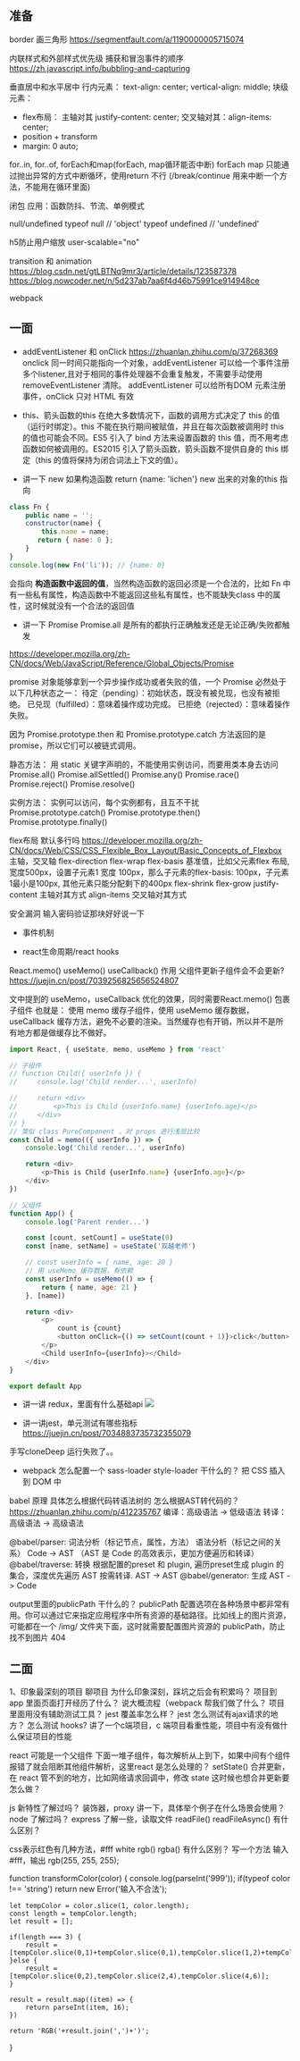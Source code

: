 ## 准备
border 画三角形
https://segmentfault.com/a/1190000005715074

内联样式和外部样式优先级
捕获和冒泡事件的顺序
https://zh.javascript.info/bubbling-and-capturing

垂直居中和水平居中
行内元素：
text-align: center;
vertical-align: middle;
块级元素：
- flex布局： 主轴对其 justify-content: center;  交叉轴对其：align-items: center;
- position + transform
- margin: 0 auto;

for..in, for..of, forEach和map(forEach, map循环能否中断)
forEach map 只能通过抛出异常的方式中断循环，使用return 不行 (/break/continue 用来中断一个方法，不能用在循环里面)

闭包
应用：函数防抖、节流、单例模式

null/undefined
typeof null  // 'object'
typeof undefined // 'undefined'

h5防止用户缩放 user-scalable="no"
<meta name="viewport" content="width=device-width, initial-scale=1, maximum-scale=1, user-scalable=no">

transition 和 animation
https://blog.csdn.net/gtLBTNq9mr3/article/details/123587378
https://blog.nowcoder.net/n/5d237ab7aa6f4d46b75991ce914948ce

webpack

## 一面
- addEventListener 和 onClick
https://zhuanlan.zhihu.com/p/37268369
onclick 同一时间只能指向一个对象，addEventListener 可以给一个事件注册多个listener,且对于相同的事件处理器不会重复触发，不需要手动使用removeEventListener 清除。
addEventListener 可以给所有DOM 元素注册事件，onClick 只对 HTML 有效

- this、箭头函数的this
在绝大多数情况下，函数的调用方式决定了 this 的值（运行时绑定）。this 不能在执行期间被赋值，并且在每次函数被调用时 this 的值也可能会不同。ES5 引入了 bind 方法来设置函数的 this 值，而不用考虑函数如何被调用的。ES2015 引入了箭头函数，箭头函数不提供自身的 this 绑定（this 的值将保持为闭合词法上下文的值）。

- 讲一下 new 
如果构造函数 return {name: 'lichen'}
new 出来的对象的this 指向
```js
class Fn {
    public name = '';
    constructor(name) {
        this.name = name;
       return { name: 0 };
    }
}
console.log(new Fn('li')); // {name: 0}
```
会指向 **构造函数中返回的值**，当然构造函数的返回必须是一个合法的，比如 Fn 中有一些私有属性，构造函数中不能返回这些私有属性，也不能缺失class 中的属性，这时候就没有一个合法的返回值

- 讲一下 Promise
Promise.all  是所有的都执行正确触发还是无论正确/失败都触发

https://developer.mozilla.org/zh-CN/docs/Web/JavaScript/Reference/Global_Objects/Promise

promise 对象能够拿到一个异步操作成功或者失败的值，一个 Promise 必然处于以下几种状态之一：
待定（pending）：初始状态，既没有被兑现，也没有被拒绝。
已兑现（fulfilled）：意味着操作成功完成。
已拒绝（rejected）：意味着操作失败。

因为 Promise.prototype.then 和  Promise.prototype.catch 方法返回的是 promise，所以它们可以被链式调用。

静态方法： 用 static 关键字声明的，不能使用实例访问，而要用类本身去访问
Promise.all()
Promise.allSettled()
Promise.any()
Promise.race()
Promise.reject()
Promise.resolve()

实例方法：  实例可以访问，每个实例都有，且互不干扰
Promise.prototype.catch()
Promise.prototype.then()
Promise.prototype.finally()


flex布局 默认多行吗
https://developer.mozilla.org/zh-CN/docs/Web/CSS/CSS_Flexible_Box_Layout/Basic_Concepts_of_Flexbox
主轴，交叉轴
flex-direction
flex-wrap
flex-basis 基准值，比如父元素flex 布局,宽度500px，设置子元素1 宽度 100px，那么子元素的flex-basis: 100px，子元素1最小是100px, 其他元素只能分配剩下的400px
flex-shrink
flex-grow
justify-content 主轴对其方式
align-items 交叉轴对其方式

安全漏洞 输入密码验证那块好好说一下

- 事件机制

- react生命周期/react hooks

React.memo() 
useMemo()
useCallback() 作用
父组件更新子组件会不会更新? 
https://juejin.cn/post/7039256825656524807

文中提到的 useMemo，useCallback 优化的效果，同时需要React.memo() 包裹子组件
也就是： 使用 memo 缓存子组件，使用 useMemo 缓存数据， useCallback 缓存方法，避免不必要的渲染。当然缓存也有开销，所以并不是所有地方都是做缓存比不做好。

```js
import React, { useState, memo, useMemo } from 'react'

// 子组件
// function Child({ userInfo }) {
//     console.log('Child render...', userInfo)

//     return <div>
//         <p>This is Child {userInfo.name} {userInfo.age}</p>
//     </div>
// }
// 类似 class PureComponent ，对 props 进行浅层比较
const Child = memo(({ userInfo }) => {
    console.log('Child render...', userInfo)

    return <div>
        <p>This is Child {userInfo.name} {userInfo.age}</p>
    </div>
})

// 父组件
function App() {
    console.log('Parent render...')

    const [count, setCount] = useState(0)
    const [name, setName] = useState('双越老师')

    // const userInfo = { name, age: 20 }
    // 用 useMemo 缓存数据，有依赖
    const userInfo = useMemo(() => {
        return { name, age: 21 }
    }, [name])

    return <div>
        <p>
            count is {count}
            <button onClick={() => setCount(count + 1)}>click</button>
        </p>
        <Child userInfo={userInfo}></Child>
    </div>
}

export default App

```

- 讲一讲 redux，里面有什么基础api
![](./img/redux.png)

- 讲一讲jest，单元测试有哪些指标
https://juejin.cn/post/7034883735732355079



手写cloneDeep 运行失败了。。

- webpack
怎么配置一个 sass-loader  style-loader 干什么的？ 把 CSS 插入到 DOM 中

babel 原理 具体怎么根据代码转语法树的 怎么根据AST转代码的？ https://zhuanlan.zhihu.com/p/412235767
编译：高级语法 -> 低级语法
转译：高级语法 -> 高级语法

@babel/parser: 词法分析（标记节点，属性，方法） 语法分析（标记之间的关系） Code -> AST （AST 是 Code 的高效表示，更加方便遍历和转译）
@babel/traverse: 转换  根据配置的preset 和 plugin, 遍历preset生成 plugin 的集合，深度优先遍历 AST 按需转译. AST -> AST
@babel/generator: 生成 AST -> Code

output里面的publicPath 干什么的？
publicPath 配置选项在各种场景中都非常有用。你可以通过它来指定应用程序中所有资源的基础路径。比如线上的图片资源，可能都在一个 /img/ 文件夹下面，这时就需要配置图片资源的 publicPath，防止找不到图片 404

## 二面
1、印象最深刻的项目
聊项目 为什么印象深刻，踩坑之后会有积累吗？
项目到app 里面页面打开经历了什么？ 说大概流程（webpack 帮我们做了什么？
项目里面用没有辅助测试工具？ jest 覆盖率怎么样？ jest 怎么测试有ajax请求的地方？ 怎么测试 hooks?
讲了一个c端项目，c 端项目看重性能，项目中有没有做什么保证项目的性能

react 可能是一个父组件 下面一堆子组件，每次解析从上到下，如果中间有个组件报错了就会阻断其他组件解析，这里react 是怎么处理的？
setState() 合并更新，在 react 管不到的地方，比如网络请求回调中，修改 state 这时候也想合并更新要怎么做？

js 新特性了解过吗？ 装饰器，proxy 讲一下，具体举个例子在什么场景会使用？
node 了解过吗？ express 了解一些，读取文件 readFile() readFileAsync() 有什么区别？

css表示红色有几种方法，#fff white rgb() rgba() 有什么区别？
写一个方法 输入 #fff，输出 rgb(255, 255, 255);



function transformColor(color) {
	console.log(parseInt('999'));
	if(typeof color !== 'string') return new Error('输入不合法');
	
	let tempColor = color.slice(1, color.length);
	const length = tempColor.length;
	let result = [];
	
	if(length === 3) {
		result = [tempColor.slice(0,1)+tempColor.slice(0,1),tempColor.slice(1,2)+tempColor.slice(1,2),tempColor.slice(2,3)+tempColor.slice(2,3)];
	}else {
		result = [tempColor.slice(0,2),tempColor.slice(2,4),tempColor.slice(4,6)];
	}
	
	result = result.map((item) => {
		return parseInt(item, 16);
	})
	
	return 'RGB('+result.join(',')+')';
		
}

 
